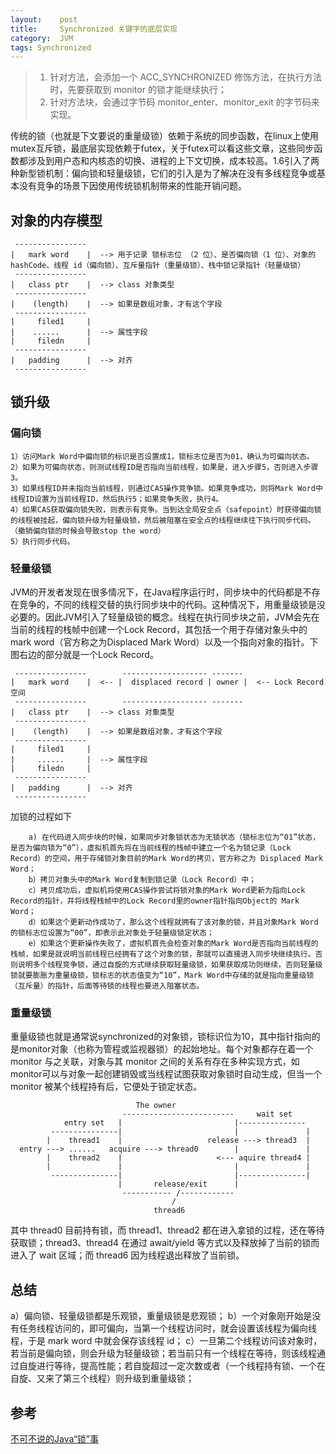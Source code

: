 ```yaml
---
layout:    post
title:     Synchronized 关键字的底层实现
category:  JVM
tags: Synchronized
---
```


> 1. 针对方法，会添加一个 ACC_SYNCHRONIZED 修饰方法，在执行方法时，先要获取到 monitor 的锁才能继续执行；
> 2. 针对方法块，会通过字节码 monitor_enter、monitor_exit 的字节码来实现。

传统的锁（也就是下文要说的重量级锁）依赖于系统的同步函数，在linux上使用mutex互斥锁，最底层实现依赖于futex，关于futex可以看这些文章，这些同步函数都涉及到用户态和内核态的切换、进程的上下文切换，成本较高。1.6引入了两种新型锁机制：偏向锁和轻量级锁，它们的引入是为了解决在没有多线程竞争或基本没有竞争的场景下因使用传统锁机制带来的性能开销问题。

## 对象的内存模型
```
 ----------------
|	mark word    |  --> 用于记录 锁标志位 （2 位）、是否偏向锁（1 位）、对象的 hashCode、线程 id（偏向锁）、互斥量指针（重量级锁）、栈中锁记录指针（轻量级锁）
 ---------------- 
|   class ptr    |  --> class 对象类型
 ----------------
|    (length)    |  --> 如果是数组对象，才有这个字段
 ----------------
| 	  filed1     | 
|	 ......		 |  --> 属性字段
|	  filedn     |
 ----------------
|  	padding		 |  --> 对齐
 ----------------	
```

## 锁升级
### 偏向锁
    1）访问Mark Word中偏向锁的标识是否设置成1，锁标志位是否为01，确认为可偏向状态。
	2）如果为可偏向状态，则测试线程ID是否指向当前线程，如果是，进入步骤5，否则进入步骤3。
	3）如果线程ID并未指向当前线程，则通过CAS操作竞争锁。如果竞争成功，则将Mark Word中线程ID设置为当前线程ID，然后执行5；如果竞争失败，执行4。
	4）如果CAS获取偏向锁失败，则表示有竞争。当到达全局安全点（safepoint）时获得偏向锁的线程被挂起，偏向锁升级为轻量级锁，然后被阻塞在安全点的线程继续往下执行同步代码。（撤销偏向锁的时候会导致stop the word）
	5）执行同步代码。
### 轻量级锁
JVM的开发者发现在很多情况下，在Java程序运行时，同步块中的代码都是不存在竞争的，不同的线程交替的执行同步块中的代码。这种情况下，用重量级锁是没必要的。因此JVM引入了轻量级锁的概念。线程在执行同步块之前，JVM会先在当前的线程的栈帧中创建一个Lock Record，其包括一个用于存储对象头中的 mark word（官方称之为Displaced Mark Word）以及一个指向对象的指针。下图右边的部分就是一个Lock Record。
```
 ----------------        ------------------- -------
|	mark word    |  <--	|  displaced record | owner |  <-- Lock Record 空间
 ---------------- 		 ------------------- -------
|   class ptr    |  --> class 对象类型
 ----------------
|    (length)    |  --> 如果是数组对象，才有这个字段
 ----------------
| 	  filed1     |
|	  ......	 |  --> 属性字段
|	  filedn     |
 ----------------
|  	padding		 |  --> 对齐
 ----------------	
```
加锁的过程如下
```
    a) 在代码进入同步块的时候，如果同步对象锁状态为无锁状态（锁标志位为“01”状态，是否为偏向锁为“0”），虚拟机首先将在当前线程的栈帧中建立一个名为锁记录（Lock Record）的空间，用于存储锁对象目前的Mark Word的拷贝，官方称之为 Displaced Mark Word；
    b）拷贝对象头中的Mark Word复制到锁记录（Lock Record）中；
    c）拷贝成功后，虚拟机将使用CAS操作尝试将锁对象的Mark Word更新为指向Lock Record的指针，并将线程栈帧中的Lock Record里的owner指针指向Object的 Mark Word；
    d）如果这个更新动作成功了，那么这个线程就拥有了该对象的锁，并且对象Mark Word的锁标志位设置为“00”，即表示此对象处于轻量级锁定状态；
    e）如果这个更新操作失败了，虚拟机首先会检查对象的Mark Word是否指向当前线程的栈帧，如果是就说明当前线程已经拥有了这个对象的锁，那就可以直接进入同步块继续执行。否则说明多个线程竞争锁，通过自旋的方式继续获取轻量级锁，如果获取成功则继续，否则轻量级锁就要膨胀为重量级锁，锁标志的状态值变为“10”，Mark Word中存储的就是指向重量级锁（互斥量）的指针，后面等待锁的线程也要进入阻塞状态。
```

### 重量级锁
重量级锁也就是通常说synchronized的对象锁，锁标识位为10，其中指针指向的是monitor对象（也称为管程或监视器锁）的起始地址。每个对象都存在着一个 monitor 与之关联，对象与其 monitor 之间的关系有存在多种实现方式，如monitor可以与对象一起创建销毁或当线程试图获取对象锁时自动生成，但当一个 monitor 被某个线程持有后，它便处于锁定状态。
```
						    The owner
  					     -------------------------     wait set
    		entry set   |						  |---------------
     	 ---------------|					  	  |				  |
    	|    thread1	|					release ---> thread3  |
  entry ---> ......   acquire ---> thread0  	  |               |
    	|	 thread2    |					  <--- aquire thread4 |
    	|				|						  |				  |
    	 ---------------|						  |---------------|
    	 				|	    release/exit      |
    	 				 ----------- /------------
    	 				 		    /
    	 				 		thread6 	
```
其中 thread0 目前持有锁，而 thread1、thread2 都在进入拿锁的过程，还在等待获取锁；thread3、thread4 在通过 await/yield 等方式以及释放掉了当前的锁而进入了 wait 区域；而 thread6 因为线程退出释放了当前锁。

## 总结
a）偏向锁、轻量级锁都是乐观锁，重量级锁是悲观锁；
b）一个对象刚开始是没有任务线程访问的，即可偏向，当第一个线程访问时，就会设置该线程为偏向线程，于是 mark word 中就会保存该线程 id；
c）一旦第二个线程访问该对象时，若当前是偏向锁，则会升级为轻量级锁；若当前只有一个线程在等待，则该线程通过自旋进行等待，提高性能；若自旋超过一定次数或者（一个线程持有锁、一个在自旋、又来了第三个线程）则升级到重量级锁；
    
## 参考
[不可不说的Java“锁”事](https://tech.meituan.com/2018/11/15/java-lock.html)